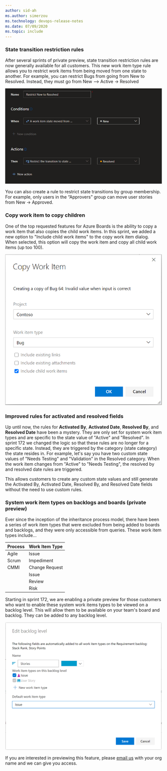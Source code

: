 ```yaml
---
author: sid-ah
ms.author: simerzou
ms.technology: devops-release-notes
ms.date: 07/09/2020
ms.topic: include
---
```


### State transition restriction rules

After several sprints of private preview, state transition restriction rules are now generally available for all customers. This new work item type rule allows you to restrict work items from being moved from one state to another. For example, you can restrict Bugs from going from New to Resolved. Instead, they must go from New –> Active -> Resolved

![Image state restriction rules](../../media/172-boards-3-0.png)

You can also create a rule to restrict state transitions by group membership. For example, only users in the “Approvers” group can move user stories from New -> Approved.

### Copy work item to copy children

One of the top requested features for Azure Boards is the ability to copy a work item that also copies the child work items. In this sprint, we added a new option to &quot;Include child work items&quot; to the copy work item dialog. When selected, this option will copy the work item and copy all child work items (up too 100).

![img](../../media/172-boards-2-0.png)

### Improved rules for activated and resolved fields

Up until now, the rules for **Activated By**, **Activated Date**, **Resolved By**, and **Resolved Date** have been a mystery. They are only set for system work item types and are specific to the state value of "Active" and "Resolved". In sprint 172 we changed the logic so that these rules are no longer for a specific state. Instead, they are triggered by the category (state category) the state resides in. For example, let's say you have two custom state values of "Needs Testing" and "Validation" in the Resolved category. When the work item changes from "Active" to "Needs Testing", the resolved by and resolved date rules are triggered.

This allows customers to create any custom state values and still generate the Activated By, Activated Date, Resolved By, and Resolved Date fields without the need to use custom rules.
    
### System work item types on backlogs and boards (private preview)

Ever since the inception of the inheritance process model, there have been a series of work item types that were excluded from being added to boards and backlogs, and they were only accessible from queries. These work item types include...

| Process         | Work Item Type  | 
| :------------- | :------------------| 
| Agile             | Issue |
| Scrum           | Impediment |
| CMMI           | Change Request |
|                      | Issue |
|                      | Review |
|                      | Risk | 

Starting in sprint 172, we are enabling a private preview for those customers who want to enable these system work items types to be viewed on a backlog level. This will allow them to be available on your team's board and backlog. They can be added to any backlog level.

![img](../../media/172-boards-1-0.png)

If you are interested in previewing this feature, please <a href="mailto: dahellem@microsoft.com">email us</a> with your org name and we can give you access.
